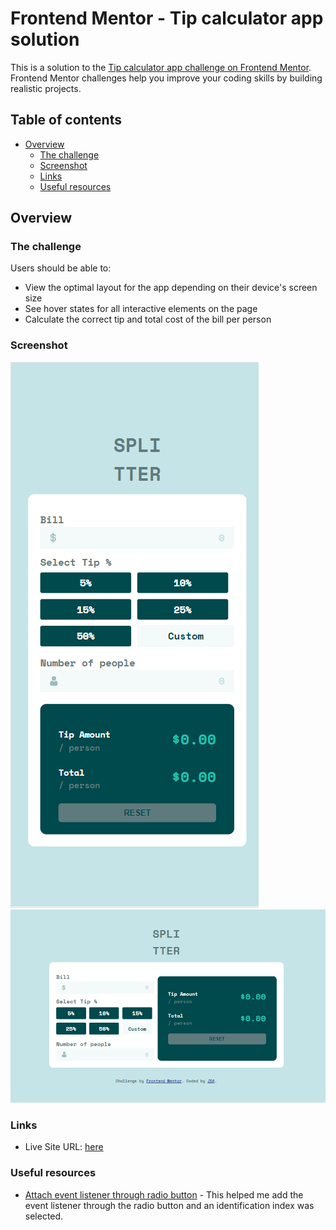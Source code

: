 # Frontend Mentor - Tip calculator app solution

This is a solution to the [Tip calculator app challenge on Frontend Mentor](https://www.frontendmentor.io/challenges/tip-calculator-app-ugJNGbJUX). Frontend Mentor challenges help you improve your coding skills by building realistic projects.

## Table of contents

- [Overview](#overview)
  - [The challenge](#the-challenge)
  - [Screenshot](#screenshot)
  - [Links](#links)
  - [Useful resources](#useful-resources)

## Overview

### The challenge

Users should be able to:

- View the optimal layout for the app depending on their device's screen size
- See hover states for all interactive elements on the page
- Calculate the correct tip and total cost of the bill per person

### Screenshot

![Spilter Mobile Screenshot](./screenshot/spilter-mobile.PNG)
![Spilter Desktop Screenshot](./screenshot/spilter-desktop.PNG)


### Links

- Live Site URL: [here](https://666fe635cdc66011bb045ce0--earnest-taffy-1191f7.netlify.app/)


### Useful resources

- [Attach event listener through radio button](https://stackoverflow.com/questions/8922002/attach-event-listener-through-javascript-to-radio-button) - This helped me add the event listener through the radio button and an identification index was selected.